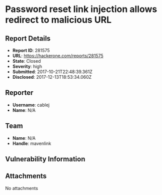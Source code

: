 # Password reset link injection allows redirect to malicious URL

## Report Details
- **Report ID**: 281575
- **URL**: https://hackerone.com/reports/281575
- **State**: Closed
- **Severity**: high
- **Submitted**: 2017-10-21T22:48:39.361Z
- **Disclosed**: 2017-12-13T18:53:34.060Z

## Reporter
- **Username**: cablej
- **Name**: N/A

## Team
- **Name**: N/A
- **Handle**: mavenlink

## Vulnerability Information


## Attachments
No attachments
